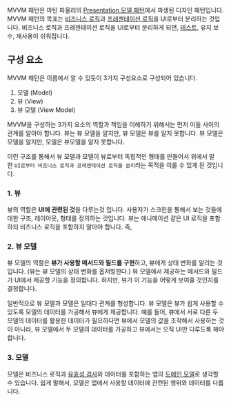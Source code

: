 MVVM 패턴은 마틴 파울러의 [Presentation 모델 패턴](https://martinfowler.com/eaaDev/PresentationModel.html)에서 파생된 디자인 패턴입니다. MVVM 패턴의 목표는 [비즈니스 로직](https://en.wikipedia.org/wiki/Business_logic)과 [프레젠테이션 로직](https://en.wikipedia.org/wiki/Presentation_logic)을 UI로부터 분리하는 것입니다. 비즈니스 로직과 프레젠테이션 로직을 UI로부터 분리하게 되면, [테스트](https://en.wikipedia.org/wiki/Test_automation), 유지 보수, 재사용이 쉬워집니다.

## 구성 요소

MVVM 패턴은 이름에서 알 수 있듯이 3가지 구성요소로 구성되어 있습니다.

1. 모델 (Model)
2. 뷰 (View)
3. 뷰 모델 (View Model)

MVVM을 구성하는 3가지 요소의 역할과 책임을 이해하기 위해서는 먼저 이들 사이의 관계를 알아야 합니다. 뷰는 뷰 모델을 알지만, 뷰 모델은 뷰를 알지 못합니다. 뷰 모델은 모델을 알지만, 모델은 뷰모델을 알지 못합니다.

이런 구조를 통해서 뷰 모델과 모델이 뷰로부터 독립적인 형태를 만들어서 위에서 말한 `UI로부터 비즈니스 로직과 프레젠테이션 로직을 분리`라는 목적을 이룰 수 있게 된 것입니다.

### 1. 뷰

뷰의 역할은 **UI에 관련된 것**을 다루는것 입니다. 사용자가 스크린을 통해서 보는 것들에 대한 구조, 레이아웃, 형태를 정의하는 것입니다. 뷰는 애니메이션 같은 UI 로직을 포함하되 비즈니스 로직을 포함하지 말아야 합니다. 즉,

### 2. 뷰 모델

뷰 모델의 역할은 **뷰가 사용할 메서드와 필드를 구현**하고, 뷰에게 상태 변화를 알리는 것입니다. (뷰는 뷰 모델의 상태 변화를 옵저빙한다.) 뷰 모델에서 제공하는 메서드와 필드가 UI에서 제공할 기능을 정의합니다. 하지만, 뷰가 이 기능을 어떻게 보여줄 것인지를 결정합니다.

일반적으로 뷰 모델과 모델은 일대다 관계를 형성합니다. 뷰 모델은 뷰가 쉽게 사용할 수 있도록 모델의 데이터를 가공해서 뷰에게 제공합니다. 예를 들어, 뷰에서 서로 다른 두 모델의 데이터를 활용한 데이터가 필요하다면 뷰에서 모델의 값을 조작해서 사용하는 것이 아니라, 뷰 모델에서 두 모델의 데이터를 가공하고 뷰에서는 오직 UI만 다루도록 해야 합니다.

### 3. 모델

모델은 비즈니스 로직과 [유효성 검사](https://en.wikipedia.org/wiki/Data_validation)와 데이터를 포함하는 앱의 [도메인 모델](https://en.wikipedia.org/wiki/Domain_model)로 생각할 수 있습니다. 쉽게 말해서, 모델은 앱에서 사용할 데이터에 관련된 행위와 데이터를 다룹니다.
